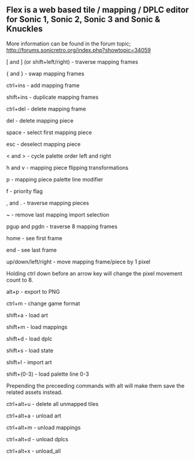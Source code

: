 ## Flex is a web based tile / mapping / DPLC editor for Sonic 1, Sonic 2, Sonic 3 and Sonic & Knuckles ##
More information can be found in the forum topic; http://forums.sonicretro.org/index.php?showtopic=34059

\[ and \] (or shift+left/right) - traverse mapping frames

{ and } - swap mapping frames

ctrl+ins - add mapping frame

shift+ins - duplicate mapping frames

ctrl+del - delete mapping frame

del - delete mapping piece

space - select first mapping piece

esc - deselect mapping piece

< and > - cycle palette order left and right

h and v - mapping piece flipping transformations

p - mapping piece palette line modifier

f - priority flag

, and . - traverse mapping pieces

~ - remove last mapping import selection



pgup and pgdn - traverse 8 mapping frames

home - see first frame

end - see last frame



up/down/left/right - move mapping frame/piece by 1 pixel



Holding ctrl down before an arrow key will change the pixel movement count to 8.



alt+p - export to PNG

ctrl+m - change game format



shift+a - load art

shift+m - load mappings

shift+d - load dplc

shift+s - load state

shift+I - import art

shift+(0-3) - load palette line 0-3



Prepending the preceeding commands with alt will make them save the related assets instead.



ctrl+alt+u - delete all unmapped tiles

ctrl+alt+a - unload art

ctrl+alt+m - unload mappings

ctrl+alt+d - unload dplcs

ctrl+alt+x - unload_all
